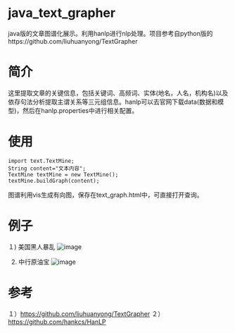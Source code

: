 # java_text_grapher
java版的文章图谱化展示。利用hanlp进行nlp处理。项目参考自python版的https://github.com/liuhuanyong/TextGrapher
# 简介
这里提取文章的关键信息，包括关键词、高频词、实体(地名，人名，机构名)以及依存句法分析提取主谓关系等三元组信息。hanlp可以去官网下载data(数据和模型)，然后在hanlp.properties中进行相关配置。
# 使用
	import text.TextMine;
    String content="文本内容";
    TextMine textMine = new TextMine();
    textMine.buildGraph(content);
图谱利用vis生成有向图，保存在text_graph.html中，可直接打开查询。

# 例子
１) 美国黑人暴乱
![image](https://github.com/jiangnanboy/text_grapher/tree/master/src/main/image/美国黑人暴乱.png)

2) 中行原油宝
![image](https://github.com/jiangnanboy/text_grapher/tree/master/src/main/image/中行原油宝.png)

# 参考
１）https://github.com/liuhuanyong/TextGrapher
２）https://github.com/hankcs/HanLP

